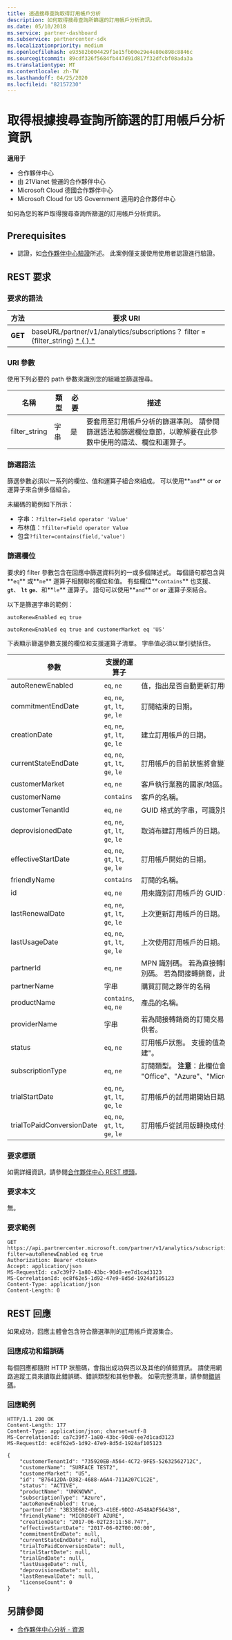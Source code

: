 ```yaml
---
title: 透過搜尋查詢取得訂用帳戶分析
description: 如何取得搜尋查詢所篩選的訂用帳戶分析資訊。
ms.date: 05/10/2018
ms.service: partner-dashboard
ms.subservice: partnercenter-sdk
ms.localizationpriority: medium
ms.openlocfilehash: e93582b004429f1e15fb00e29e4e80e898c8846c
ms.sourcegitcommit: 89cdf326f5684fb447d91d817f32dfcbf08ada3a
ms.translationtype: MT
ms.contentlocale: zh-TW
ms.lasthandoff: 04/25/2020
ms.locfileid: "82157230"
---
```

# <a name="get-subscription-analytics-information-filtered-by-a-search-query"></a>取得根據搜尋查詢所篩選的訂用帳戶分析資訊

**適用于**

- 合作夥伴中心
- 由 21Vianet 營運的合作夥伴中心
- Microsoft Cloud 德國合作夥伴中心
- Microsoft Cloud for US Government 適用的合作夥伴中心

如何為您的客戶取得搜尋查詢所篩選的訂用帳戶分析資訊。

## <a name="prerequisites"></a>Prerequisites

- 認證，如[合作夥伴中心驗證](partner-center-authentication.md)所述。 此案例僅支援使用使用者認證進行驗證。

## <a name="rest-request"></a>REST 要求

### <a name="request-syntax"></a>要求的語法

| 方法 | 要求 URI |
|--------|-------------|
| **GET** | baseURL/partner/v1/analytics/subscriptions？ filter = {filter_string} [* \{ \} *](partner-center-rest-urls.md) |

### <a name="uri-parameters"></a>URI 參數

使用下列必要的 path 參數來識別您的組織並篩選搜尋。

| 名稱 | 類型 | 必要 | 描述 |
|------|------|----------|-------------|
| filter_string | 字串 | 是 | 要套用至訂用帳戶分析的篩選準則。 請參閱篩選語法和篩選欄位章節，以瞭解要在此參數中使用的語法、欄位和運算子。 |

### <a name="filter-syntax"></a>篩選語法

篩選參數必須以一系列的欄位、值和運算子組合來組成。 可以使用**`and`** or **`or`** 運算子來合併多個組合。

未編碼的範例如下所示：

- 字串：`?filter=Field operator 'Value'`
- 布林值：`?filter=Field operator Value`
- 包含`?filter=contains(field,'value')`

### <a name="filter-fields"></a>篩選欄位

要求的 filter 參數包含在回應中篩選資料列的一或多個陳述式。 每個語句都包含與**`eq`** 或**`ne`** 運算子相關聯的欄位和值。 有些欄位**`contains`** 也支援、 **`gt`**、 **`lt`** **`ge`**、和**`le`** 運算子。 語句可以使用**`and`** or **`or`** 運算子來結合。

以下是篩選字串的範例：

```http
autoRenewEnabled eq true

autoRenewEnabled eq true and customerMarket eq 'US'
```

下表顯示篩選參數支援的欄位和支援運算子清單。 字串值必須以單引號括住。

| 參數 | 支援的運算子 | 描述 |
|-----------|---------------------|-------------|
| autoRenewEnabled | `eq`, `ne` | 值，指出是否自動更新訂用帳戶。 |
| commitmentEndDate | `eq`, `ne`, `gt`, `lt`, `ge`, `le`  | 訂閱結束的日期。 |
| creationDate | `eq`, `ne`, `gt`, `lt`, `ge`, `le`  | 建立訂用帳戶的日期。 |
| currentStateEndDate | `eq`, `ne`, `gt`, `lt`, `ge`, `le` | 訂用帳戶的目前狀態將會變更的日期。 |
| customerMarket | `eq`, `ne` | 客戶執行業務的國家/地區。 |
| customerName | `contains` | 客戶的名稱。 |
| customerTenantId | `eq`, `ne` | GUID 格式的字串，可識別客戶租使用者。 |
| deprovisionedDate | `eq`, `ne`, `gt`, `lt`, `ge`, `le` | 取消布建訂用帳戶的日期。 預設值為 null。 |
| effectiveStartDate | `eq`, `ne`, `gt`, `lt`, `ge`, `le` | 訂用帳戶開始的日期。 |
| friendlyName | `contains` | 訂閱的名稱。 |
| id | `eq`, `ne` | 用來識別訂用帳戶的 GUID 格式字串。 |
| lastRenewalDate | `eq`, `ne`, `gt`, `lt`, `ge`, `le` | 上次更新訂用帳戶的日期。 預設值為 null。 |
| lastUsageDate | `eq`, `ne`, `gt`, `lt`, `ge`, `le` | 上次使用訂用帳戶的日期。 預設值為 null。 |
| partnerId | `eq`, `ne` | MPN 識別碼。 若為直接轉銷商，此值會是合作夥伴的 MPN 識別碼。 若為間接轉銷商，此值將是間接轉銷商的 MPN 識別碼。 |
| partnerName | 字串 | 購買訂閱之夥伴的名稱 |
| productName | `contains`, `eq`, `ne` | 產品的名稱。 |
| providerName | 字串 | 若為間接轉銷商的訂閱交易，提供者名稱就是購買訂閱的間接提供者。|
| status | `eq`, `ne` | 訂用帳戶狀態。 支援的值為： "ACTIVE"、"暫止" 或 "取消布建"。 |
| subscriptionType | `eq`, `ne` | 訂閱類型。 **注意**：此欄位會區分大小寫。 支援的值為： "Office"、"Azure"、"Microsoft365"、"Dynamics"、"EMS"。 |
| trialStartDate | `eq`, `ne`, `gt`, `lt`, `ge`, `le` | 訂用帳戶的試用期開始日期。 預設值為 null。 |
| trialToPaidConversionDate | `eq`, `ne`, `gt`, `lt`, `ge`, `le`  | 訂用帳戶從試用版轉換成付費的日期。 預設值為 null。 |

### <a name="request-headers"></a>要求標頭

如需詳細資訊，請參閱[合作夥伴中心 REST 標頭](headers.md)。

### <a name="request-body"></a>要求本文

無。

### <a name="request-example"></a>要求範例

```http
GET https://api.partnercenter.microsoft.com/partner/v1/analytics/subscriptions?filter=autoRenewEnabled eq true
Authorization: Bearer <token>
Accept: application/json
MS-RequestId: ca7c39f7-1a80-43bc-90d8-ee7d1cad3123
MS-CorrelationId: ec8f62e5-1d92-47e9-8d5d-1924af105123
Content-Type: application/json
Content-Length: 0
```

## <a name="rest-response"></a>REST 回應

如果成功，回應主體會包含符合篩選準則的[訂](partner-center-analytics-resources.md#subscription-resource)用帳戶資源集合。

### <a name="response-success-and-error-codes"></a>回應成功和錯誤碼

每個回應都隨附 HTTP 狀態碼，會指出成功與否以及其他的偵錯資訊。 請使用網路追蹤工具來讀取此錯誤碼、錯誤類型和其他參數。 如需完整清單，請參閱[錯誤碼](error-codes.md)。

### <a name="response-example"></a>回應範例

```http
HTTP/1.1 200 OK
Content-Length: 177
Content-Type: application/json; charset=utf-8
MS-CorrelationId: ca7c39f7-1a80-43bc-90d8-ee7d1cad3123
MS-RequestId: ec8f62e5-1d92-47e9-8d5d-1924af105123

{
    "customerTenantId": "735920EB-A564-4C72-9FE5-52632562712C",
    "customerName": "SURFACE TEST2",
    "customerMarket": "US",
    "id": "B76412DA-D382-4688-A6A4-711A207C1C2E",
    "status": "ACTIVE",
    "productName": "UNKNOWN",
    "subscriptionType": "Azure",
    "autoRenewEnabled": true,
    "partnerId": "3B33E682-00C3-41EE-9DD2-A548ADF56438",
    "friendlyName": "MICROSOFT AZURE",
    "creationDate": "2017-06-02T23:11:58.747",
    "effectiveStartDate": "2017-06-02T00:00:00",
    "commitmentEndDate": null,
    "currentStateEndDate": null,
    "trialToPaidConversionDate": null,
    "trialStartDate": null,
    "trialEndDate": null,
    "lastUsageDate": null,
    "deprovisionedDate": null,
    "lastRenewalDate": null,
    "licenseCount": 0
}
```

## <a name="see-also"></a>另請參閱

- [合作夥伴中心分析 - 資源](partner-center-analytics-resources.md)
